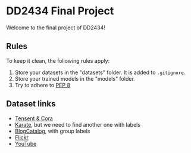 # DD2434 Final Project

Welcome to the final project of DD2434!

## Rules

To keep it clean, the following rules apply:

1. Store your datasets in the "datasets" folder. It is added to `.gitignore`.
2. Store your trained models in the "models" folder.
3. Try to adhere to [PEP 8](https://peps.python.org/pep-0008/#function-and-variable-names)

## Dataset links

- [Tensent & Cora](https://github.com/feixyz10/network-representation-learning)
- [Karate](https://networkrepository.com/soc-karate.php), but we need to find another one with labels
- [BlogCatalog](http://datasets.syr.edu/datasets/BlogCatalog3.html), with group labels
- [Flickr](http://datasets.syr.edu/datasets/Flickr.html)
- [YouTube](http://datasets.syr.edu/datasets/YouTube2.html)